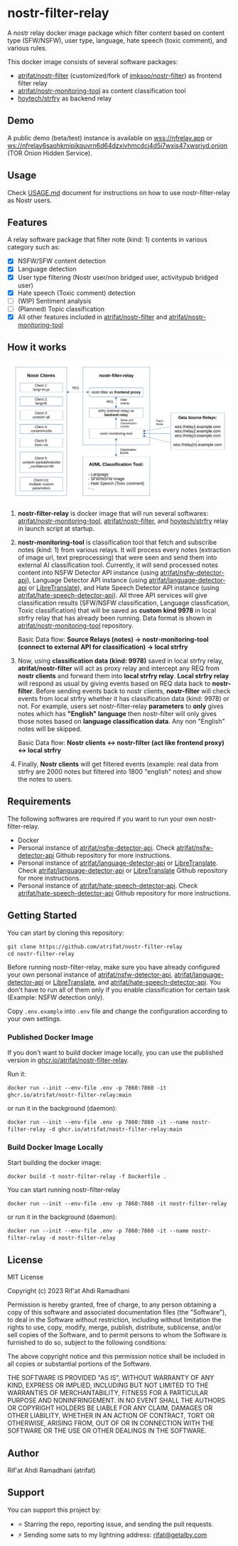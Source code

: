 # nostr-filter-relay

A nostr relay docker image package which filter content based on content type (SFW/NSFW), user type, language, hate speech (toxic comment), and various rules.

This docker image consists of several software packages:

- [atrifat/nostr-filter](https://github.com/atrifat/nostr-filter) (customized/fork of [imksoo/nostr-filter](https://github.com/imksoo/nostr-filter)) as frontend filter relay
- [atrifat/nostr-monitoring-tool](https://github.com/atrifat/nostr-monitoring-tool) as content classification tool
- [hoytech/strfry](https://github.com/hoytech/strfry) as backend relay

## Demo

A public demo (beta/test) instance is available on [wss://nfrelay.app](wss://nfrelay.app) or [ws://nfrelay6saohkmipikquvrn6d64dzxivhmcdcj4d5i7wxis47xwsriyd.onion](ws://nfrelay6saohkmipikquvrn6d64dzxivhmcdcj4d5i7wxis47xwsriyd.onion) (TOR Onion Hidden Service).

## Usage

Check [USAGE.md](https://github.com/atrifat/nostr-filter-relay/blob/main/USAGE.md) document for instructions on how to use nostr-filter-relay as Nostr users.

## Features

A relay software package that filter note (kind: 1) contents in various category such as:

- [x] NSFW/SFW content detection
- [x] Language detection
- [x] User type filtering (Nostr user/non bridged user, activitypub bridged user)
- [x] Hate speech (Toxic comment) detection
- [ ] (WIP) Sentiment analysis
- [ ] (Planned) Topic classification
- [x] All other features included in [atrifat/nostr-filter](https://github.com/atrifat/nostr-filter) and [atrifat/nostr-monitoring-tool](https://github.com/atrifat/nostr-monitoring-tool)

## How it works

![nostr-filter-relay-flowchart](resources/flowchart-nostr-filter-relay.png)

1. **nostr-filter-relay** is docker image that will run several softwares: [atrifat/nostr-monitoring-tool](https://github.com/atrifat/nostr-monitoring-tool), [atrifat/nostr-filter](https://github.com/atrifat/nostr-filter), and [hoytech/strfry](https://github.com/atrifat/nostr-filter) relay in launch script at startup.
2. **nostr-monitoring-tool** is classification tool that fetch and subscribe notes (kind: 1) from various relays. It will process every notes (extraction of image url, text preprocessing) that were seen and send them into external AI classification tool. Currently, it will send processed notes content into NSFW Detector API instance (using [atrifat/nsfw-detector-api](https://github.com/atrifat/nsfw-detector-api)), Language Detector API instance (using [atrifat/language-detector-api](https://github.com/atrifat/language-detector-api) or [LibreTranslate](https://github.com/LibreTranslate/LibreTranslate)), and Hate Speech Detector API instance (using [atrifat/hate-speech-detector-api](https://github.com/atrifat/hate-speech-detector-api)). All three API services will give classification results (SFW/NSFW classification, Language classfication, Toxic classification) that will be saved as **custom kind 9978** in local strfry relay that has already been running. Data format is shown in [atrifat/nostr-monitoring-tool](https://github.com/atrifat/nostr-monitoring-tool) repository.

   Basic Data flow:
   **Source Relays (notes) -> nostr-monitoring-tool (connect to external API for classification) -> local strfry**

3. Now, using **classification data (kind: 9978)** saved in local strfry relay, **atrifat/nostr-filter** will act as proxy relay and intercept any REQ from **nostr clients** and forward them into **local strfry relay**. **Local strfry relay** will respond as usual by giving events based on REQ data back to **nostr-filter**. Before sending events back to nostr clients, **nostr-filter** will check events from local strfry whether it has classification data (kind: 9978) or not. For example, users set nostr-filter-relay **parameters** to **only** gives notes which has **"English" language** then nostr-filter will only gives those notes based on **language classification data**. Any non "English" notes will be skipped.

   Basic Data flow:
   **Nostr clients <-> nostr-filter (act like frontend proxy) <-> local strfry**

4. Finally, **Nostr clients** will get filtered events (example: real data from strfry are 2000 notes but filtered into 1800 "english" notes) and show the notes to users.

## Requirements

The following softwares are required if you want to run your own nostr-filter-relay.

- Docker
- Personal instance of [atrifat/nsfw-detector-api](https://github.com/atrifat/nsfw-detector-api). Check [atrifat/nsfw-detector-api](https://github.com/atrifat/nsfw-detector-api) Github repository for more instructions.
- Personal instance of [atrifat/language-detector-api](https://github.com/atrifat/language-detector-api) or [LibreTranslate](https://github.com/LibreTranslate/LibreTranslate). Check [atrifat/language-detector-api](https://github.com/atrifat/language-detector-api) or [LibreTranslate](https://github.com/LibreTranslate/LibreTranslate) Github repository for more instructions.
- Personal instance of [atrifat/hate-speech-detector-api](https://github.com/atrifat/hate-speech-detector-api). Check [atrifat/hate-speech-detector-api](https://github.com/atrifat/hate-speech-detector-api) Github repository for more instructions.

## Getting Started

You can start by cloning this repository:

```
git clone https://github.com/atrifat/nostr-filter-relay
cd nostr-filter-relay
```

Before running nostr-filter-relay, make sure you have already configured your own personal instance of [atrifat/nsfw-detector-api](https://github.com/atrifat/nsfw-detector-api), [atrifat/language-detector-api](https://github.com/atrifat/language-detector-api) or [LibreTranslate](https://github.com/LibreTranslate/LibreTranslate), and [atrifat/hate-speech-detector-api](https://github.com/atrifat/hate-speech-detector-api). You don't have to run all of them only if you enable classification for certain task (Example: NSFW detection only).

Copy `.env.example` into `.env` file and change the configuration according to your own settings.

### Published Docker Image

If you don't want to build docker image locally, you can use the published version in [ghcr.io/atrifat/nostr-filter-relay](https://github.com/users/atrifat/packages/container/package/nostr-filter-relay).

Run it:

```
docker run --init --env-file .env -p 7860:7860 -it ghcr.io/atrifat/nostr-filter-relay:main
```

or run it in the background (daemon):

```
docker run --init --env-file .env -p 7860:7860 -it --name nostr-filter-relay -d ghcr.io/atrifat/nostr-filter-relay:main
```

### Build Docker Image Locally

Start building the docker image:

```
docker build -t nostr-filter-relay -f Dockerfile .
```

You can start running nostr-filter-relay

```
docker run --init --env-file .env -p 7860:7860 -it nostr-filter-relay
```

or run it in the background (daemon):

```
docker run --init --env-file .env -p 7860:7860 -it --name nostr-filter-relay -d nostr-filter-relay
```

## License

MIT License

Copyright (c) 2023 Rif'at Ahdi Ramadhani

Permission is hereby granted, free of charge, to any person obtaining a copy
of this software and associated documentation files (the "Software"), to deal
in the Software without restriction, including without limitation the rights
to use, copy, modify, merge, publish, distribute, sublicense, and/or sell
copies of the Software, and to permit persons to whom the Software is
furnished to do so, subject to the following conditions:

The above copyright notice and this permission notice shall be included in all
copies or substantial portions of the Software.

THE SOFTWARE IS PROVIDED "AS IS", WITHOUT WARRANTY OF ANY KIND, EXPRESS OR
IMPLIED, INCLUDING BUT NOT LIMITED TO THE WARRANTIES OF MERCHANTABILITY,
FITNESS FOR A PARTICULAR PURPOSE AND NONINFRINGEMENT. IN NO EVENT SHALL THE
AUTHORS OR COPYRIGHT HOLDERS BE LIABLE FOR ANY CLAIM, DAMAGES OR OTHER
LIABILITY, WHETHER IN AN ACTION OF CONTRACT, TORT OR OTHERWISE, ARISING FROM,
OUT OF OR IN CONNECTION WITH THE SOFTWARE OR THE USE OR OTHER DEALINGS IN THE
SOFTWARE.

## Author

Rif'at Ahdi Ramadhani (atrifat)

## Support

You can support this project by:

- ⭐ Starring the repo, reporting issue, and sending the pull requests.
- ⚡️ Sending some sats to my lightning address: [rifat@getalby.com](lightning:rifat@getalby.com)
